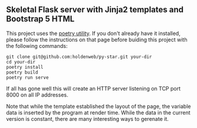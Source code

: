 ## Skeletal Flask server with Jinja2 templates and Bootstrap 5 HTML

This project uses the [poetry utility](https://python-poetry.org/docs/).
If you don't already have it installed, please follow the instructions
on that page before buiding this project with the following commands:

    git clone git@github.com:holdenweb/py-star.git your-dir
    cd your-dir
    poetry install
    poetry build
    poetry run serve

If all has gone well this will create an HTTP server listening on
TCP port 8000 on all IP addresses.

Note that while the template established the layout of the page,
the variable data is inserted by the program at render time.
While the data in the current version is constant, there are many
interesting ways to gerenate it.
